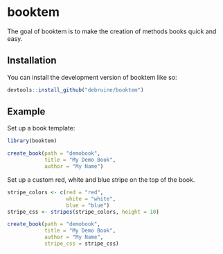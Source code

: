 
<!-- README.md is generated from README.Rmd. Please edit that file -->

# booktem

<!-- badges: start -->
<!-- badges: end -->

The goal of booktem is to make the creation of methods books quick and
easy.

## Installation

You can install the development version of booktem like so:

``` r
devtools::install_github("debruine/booktem")
```

## Example

Set up a book template:

``` r
library(booktem)

create_book(path = "demobook", 
            title = "My Demo Book",
            author = "My Name")
```

Set up a custom red, white and blue stripe on the top of the book.

``` r
stripe_colors <- c(red = "red",
                   white = "white",
                   blue = "blue")
stripe_css <- stripes(stripe_colors, height = 10)

create_book(path = "demobook", 
            title = "My Demo Book",
            author = "My Name",
            stripe_css = stripe_css)
```
